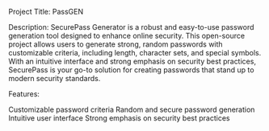 Project Title: PassGEN

Description:
SecurePass Generator is a robust and easy-to-use password generation tool designed to enhance online security. This open-source project allows users to generate strong, random passwords with customizable criteria, including length, character sets, and special symbols. With an intuitive interface and strong emphasis on security best practices, SecurePass is your go-to solution for creating passwords that stand up to modern security standards.

Features:

Customizable password criteria
Random and secure password generation
Intuitive user interface
Strong emphasis on security best practices
